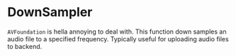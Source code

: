 # DownSampler

``AVFoundation`` is hella annoying to deal with. This function down samples an audio file to a specified frequency. Typically useful for uploading audio files to backend.
